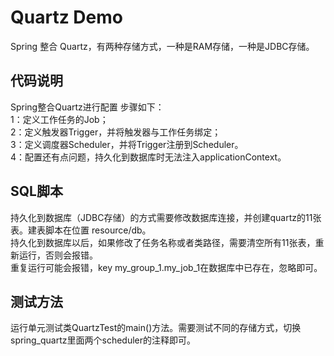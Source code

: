 # Quartz Demo
  Spring 整合 Quartz，有两种存储方式，一种是RAM存储，一种是JDBC存储。<br/>

## 代码说明
  Spring整合Quartz进行配置 步骤如下：<br/>
    1：定义工作任务的Job；<br/>
    2：定义触发器Trigger，并将触发器与工作任务绑定；<br/>
    3：定义调度器Scheduler，并将Trigger注册到Scheduler。<br/>
    4：配置还有点问题，持久化到数据库时无法注入applicationContext。

## SQL脚本
  持久化到数据库（JDBC存储）的方式需要修改数据库连接，并创建quartz的11张表。建表脚本在位置 resource/db。<br/>
  持久化到数据库以后，如果修改了任务名称或者类路径，需要清空所有11张表，重新运行，否则会报错。<br/>
  重复运行可能会报错，key my_group_1.my_job_1在数据库中已存在，忽略即可。<br/>
  
## 测试方法
  运行单元测试类QuartzTest的main()方法。需要测试不同的存储方式，切换spring_quartz里面两个scheduler的注释即可。<br/>